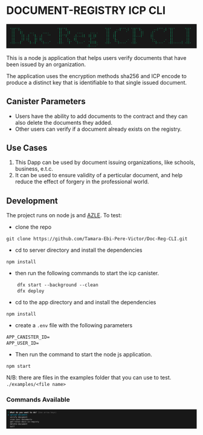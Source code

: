 # DOCUMENT-REGISTRY ICP CLI

![image](./assets/logo.png)

This is a node js application that helps users verify documents that have been issued by an organization.

The application uses the encryption methods sha256 and ICP encode to produce a distinct key that is identifiable to that single issued document.

## Canister Parameters

- Users have the ability to add documents to the contract and they can also delete the documents they added.
- Other users can verify if a document already exists on the registry.

## Use Cases

1. This Dapp can be used by document issuing organizations, like schools, business, e.t.c.
2. It can be used to ensure validity of a perticular document, and help reduce the effect of forgery in the professional world.

## Development

The project runs on node js and [AZLE](https://demergent-labs.github.io/azle/the_azle_book.html). To test:

- clone the repo

```
git clone https://github.com/Tamara-Ebi-Pere-Victor/Doc-Reg-CLI.git
```

- cd to server directory and install the dependencies

```
npm install
```

- then run the following commands to start the icp canister.

```
    dfx start --background --clean
    dfx deploy
```

- cd to the app directory and and install the dependencies 

```
npm install
```

- create a `.env` file with the following parameters

```
APP_CANISTER_ID=
APP_USER_ID=
```

- Then run the command to start the node js application.
```
npm start
```

N/B: there are files in the examples folder that you can use to test. `./examples/<file name>`

### Commands Available

![image](./assets/commands.png)